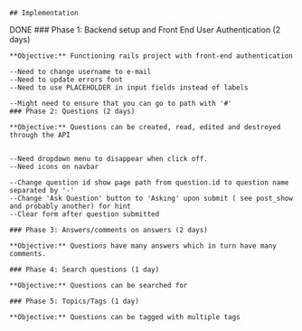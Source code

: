     ## Implementation

DONE    ### Phase 1: Backend setup and Front End User Authentication (2 days)

    **Objective:** Functioning rails project with front-end authentication

    --Need to change username to e-mail
    --Need to update errors font
    --Need to use PLACEHOLDER in input fields instead of labels

    --Might need to ensure that you can go to path with '#'
    ### Phase 2: Questions (2 days)

    **Objective:** Questions can be created, read, edited and destroyed through the API


    --Need dropdown menu to disappear when click off.
    --Need icons on navbar

    --Change question id show page path from question.id to question name separated by '-'
    --Change 'Ask Question' button to 'Asking' upon submit ( see post_show and probably another) for hint
    --Clear form after question submitted

    ### Phase 3: Answers/comments on answers (2 days)

    **Objective:** Questions have many answers which in turn have many comments.

    ### Phase 4: Search questions (1 day)

    **Objective:** Questions can be searched for

    ### Phase 5: Topics/Tags (1 day)

    **Objective:** Questions can be tagged with multiple tags
